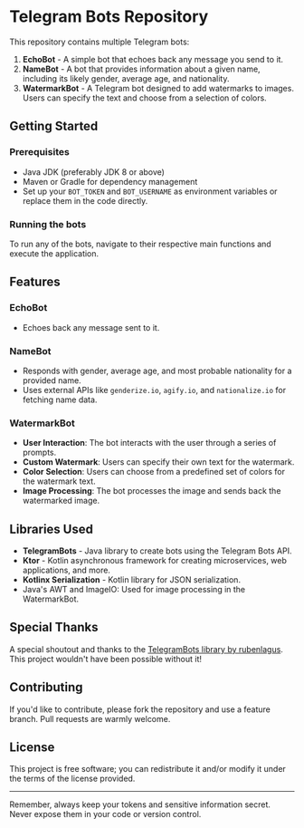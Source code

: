 # Telegram Bots Repository

This repository contains multiple Telegram bots:

1. **EchoBot** - A simple bot that echoes back any message you send to it.
2. **NameBot** - A bot that provides information about a given name, including its likely gender, average age, and nationality.
3. **WatermarkBot** - A Telegram bot designed to add watermarks to images. Users can specify the text and choose from a selection of colors.

## Getting Started

### Prerequisites

- Java JDK (preferably JDK 8 or above)
- Maven or Gradle for dependency management
- Set up your `BOT_TOKEN` and `BOT_USERNAME` as environment variables or replace them in the code directly.

### Running the bots

To run any of the bots, navigate to their respective main functions and execute the application.

## Features

### EchoBot

- Echoes back any message sent to it.

### NameBot

- Responds with gender, average age, and most probable nationality for a provided name.
- Uses external APIs like `genderize.io`, `agify.io`, and `nationalize.io` for fetching name data.

### WatermarkBot

- **User Interaction**: The bot interacts with the user through a series of prompts.
- **Custom Watermark**: Users can specify their own text for the watermark.
- **Color Selection**: Users can choose from a predefined set of colors for the watermark text.
- **Image Processing**: The bot processes the image and sends back the watermarked image.

## Libraries Used

- **TelegramBots** - Java library to create bots using the Telegram Bots API.
- **Ktor** - Kotlin asynchronous framework for creating microservices, web applications, and more.
- **Kotlinx Serialization** - Kotlin library for JSON serialization.
- Java's AWT and ImageIO: Used for image processing in the WatermarkBot.

## Special Thanks

A special shoutout and thanks to the [TelegramBots library by rubenlagus](https://github.com/rubenlagus/TelegramBots). This project wouldn't have been possible without it!

## Contributing

If you'd like to contribute, please fork the repository and use a feature branch. Pull requests are warmly welcome.

## License

This project is free software; you can redistribute it and/or modify it under the terms of the license provided.

---

Remember, always keep your tokens and sensitive information secret. Never expose them in your code or version control.
